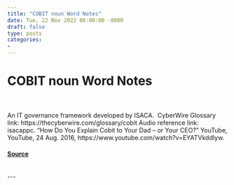 ```yaml
---
title: "COBIT noun Word Notes"
date: Tue, 22 Nov 2022 06:00:00 -0000
draft: false
type: posts
categories: 
- 
---
```

# COBIT noun Word Notes

<br/>

<br/>
An IT governance framework developed by ISACA.  CyberWire Glossary link: https://thecyberwire.com/glossary/cobit Audio reference link: isacappc. “How Do You Explain Cobit to Your Dad – or Your CEO?” YouTube, YouTube, 24 Aug. 2016, https://www.youtube.com/watch?v=EYATVkddIyw.

#### [Source](https://thecyberwire.com/podcasts/word-notes/123/notes)

<br/>
---
